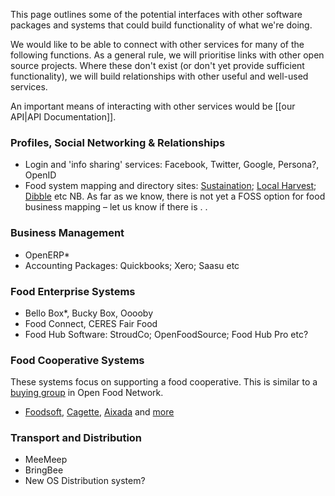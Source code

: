This page outlines some of the potential interfaces with other software packages and systems that could build functionality of what we're doing. 

We would like to be able to connect with other services for many of the following functions. As a general rule, we will prioritise links with other open source projects. Where these don't exist (or don't yet provide sufficient functionality), we will build relationships with other useful and well-used services.

An important means of interacting with other services would be [[our API|API Documentation]].

### Profiles, Social Networking & Relationships
*  Login and 'info sharing' services: Facebook, Twitter, Google, Persona?, OpenID
*  Food system mapping and directory sites: [Sustaination](www.sustaination.co); [Local Harvest](www.localharvest.org.au); [Dibble](www.dibble.com.au) etc NB. As far as we know, there is not yet a FOSS option for food business mapping – let us know if there is . .

### Business Management
*  OpenERP*
*  Accounting Packages: Quickbooks; Xero; Saasu etc

### Food Enterprise Systems
*  Bello Box*, Bucky Box, Ooooby
*  Food Connect, CERES Fair Food
*  Food Hub Software: StroudCo; OpenFoodSource; Food Hub Pro etc?

### Food Cooperative Systems

These systems focus on supporting a food cooperative. This is similar to a [buying group](http://openfoodnetwork.org/platform/user-guide/advanced-features/buying-groups/) in Open Food Network.

* [Foodsoft](https://github.com/foodcoops/foodsoft), [Cagette](https://github.com/bablukid/cagette), [Aixada](https://github.com/jmueller17/Aixada) and [more](https://github.com/ouisharelabs/food-dashboard#open-source-software)
 
### Transport and Distribution
*  MeeMeep
*  BringBee
*  New OS Distribution system?


